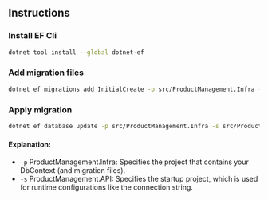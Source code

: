 ## Instructions

### Install EF Cli
```bash
dotnet tool install --global dotnet-ef  
```

### Add migration files
```bash
dotnet ef migrations add InitialCreate -p src/ProductManagement.Infra -s src/ProductManagement.API 
```

### Apply migration
```bash
dotnet ef database update -p src/ProductManagement.Infra -s src/ProductManagement.API
```

#### Explanation:
- `-p` ProductManagement.Infra: Specifies the project that contains your DbContext (and migration files).
- `-s` ProductManagement.API: Specifies the startup project, which is used for runtime configurations like the connection string.
